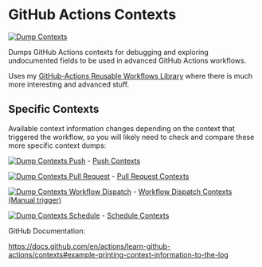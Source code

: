 # GitHub Actions Contexts

[![Dump Contexts](https://github.com/HariSekhon/GitHub-Actions-Contexts/actions/workflows/dump_contexts.yaml/badge.svg)](https://github.com/HariSekhon/GitHub-Actions-Contexts/actions/workflows/dump_contexts.yaml)

Dumps GitHub Actions contexts for debugging and exploring undocumented fields to be used in advanced GitHub Actions workflows.

Uses my [GitHub-Actions Reusable Workflows Library](https://github.com/HariSekhon/GitHub-Actions) where there is much more interesting and advanced stuff.

## Specific Contexts

Available context information changes depending on the context that triggered the workflow, so you will likely need to check and compare these more specific context dumps:

[![Dump Contexts Push](https://github.com/HariSekhon/GitHub-Actions-Contexts/actions/workflows/dump_contexts.yaml/badge.svg?event=push)](https://github.com/HariSekhon/GitHub-Actions-Contexts/actions/workflows/dump_contexts.yaml?query=event%3Apush) - [Push Contexts](https://github.com/HariSekhon/GitHub-Actions-Contexts/actions/workflows/dump_contexts.yaml?query=event%3Apush)

[![Dump Contexts Pull Request](https://github.com/HariSekhon/GitHub-Actions-Contexts/actions/workflows/dump_contexts.yaml/badge.svg?event=pull_request)](https://github.com/HariSekhon/GitHub-Actions-Contexts/actions/workflows/dump_contexts.yaml?query=event%3Apull_request) - [Pull Request Contexts](https://github.com/HariSekhon/GitHub-Actions-Contexts/actions/workflows/dump_contexts.yaml?query=event%3Apull_request)

[![Dump Contexts Workflow Dispatch](https://github.com/HariSekhon/GitHub-Actions-Contexts/actions/workflows/dump_contexts.yaml/badge.svg?event=workflow_dispatch)](https://github.com/HariSekhon/GitHub-Actions-Contexts/actions/workflows/dump_contexts.yaml?query=event%3Aworkflow_dispatch) - [Workflow Dispatch Contexts (Manual trigger)](https://github.com/HariSekhon/GitHub-Actions-Contexts/actions/workflows/dump_contexts.yaml?query=event%3Aworkflow_dispatch)

[![Dump Contexts Schedule](https://github.com/HariSekhon/GitHub-Actions-Contexts/actions/workflows/dump_contexts.yaml/badge.svg?event=schedule)](https://github.com/HariSekhon/GitHub-Actions-Contexts/actions/workflows/dump_contexts.yaml?query=event%3Aschedule) - [Schedule Contexts](https://github.com/HariSekhon/GitHub-Actions-Contexts/actions/workflows/dump_contexts.yaml?query=event%3Aschedule)


GitHub Documentation:

https://docs.github.com/en/actions/learn-github-actions/contexts#example-printing-context-information-to-the-log
